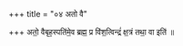 +++
title = "०४ अतो वै"

+++
अतो॒ वैबृह॒स्पति॑मे॒व ब्रह्म॒ प्र वि॑श॒त्विन्द्रं॑ क्ष॒त्रं तथा॒ वा इति॑ ॥